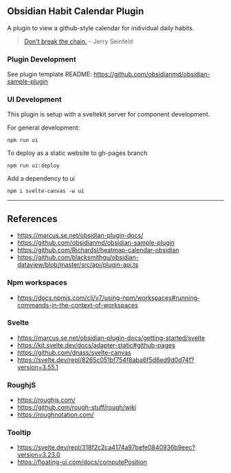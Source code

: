 ## Obsidian Habit Calendar Plugin

A plugin to view a github-style calendar for individual daily habits.

> [Don't break the chain.](https://jamesclear.com/stop-procrastinating-seinfeld-strategy) - Jerry Seinfeld

### Plugin Development

See plugin template README:
https://github.com/obsidianmd/obsidian-sample-plugin

### UI Development

This plugin is setup with a sveltekit server for component development.

For general development:

```
npm run ui
```

To deploy as a static website to gh-pages branch

```
npm run ui:deploy
```

Add a dependency to ui

```
npm i svelte-canvas -w ui
```

---

## References

* https://marcus.se.net/obsidian-plugin-docs/
* https://github.com/obsidianmd/obsidian-sample-plugin
* https://github.com/Richardsl/heatmap-calendar-obsidian
* https://github.com/blacksmithgu/obsidian-dataview/blob/master/src/api/plugin-api.ts

### Npm workspaces

* https://docs.npmjs.com/cli/v7/using-npm/workspaces#running-commands-in-the-context-of-workspaces


### Svelte

* https://marcus.se.net/obsidian-plugin-docs/getting-started/svelte
* https://kit.svelte.dev/docs/adapter-static#github-pages
* https://github.com/dnass/svelte-canvas
* https://svelte.dev/repl/8265c051bf754f8aba6f5d6ed9d0d74f?version=3.55.1 

### RoughjS
* https://roughjs.com/
* https://github.com/rough-stuff/rough/wiki
* https://roughnotation.com/

### Tooltip

* https://svelte.dev/repl/318f2c2ca4174a97befe0840936b9eec?version=3.23.0
* https://floating-ui.com/docs/computePosition

